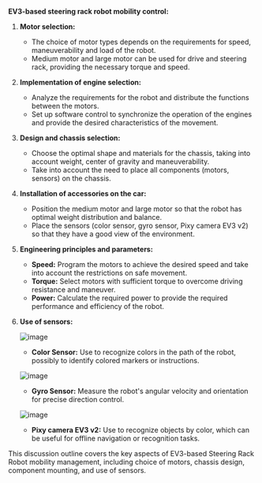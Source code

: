 
**EV3-based steering rack robot mobility control:**

1. **Motor selection:**
    - The choice of motor types depends on the requirements for speed, maneuverability and load of the robot.
    - Medium motor and large motor can be used for drive and steering rack, providing the necessary torque and speed.

2. **Implementation of engine selection:**
    - Analyze the requirements for the robot and distribute the functions between the motors.
    - Set up software control to synchronize the operation of the engines and provide the desired characteristics of the movement.

3. **Design and chassis selection:**
    - Choose the optimal shape and materials for the chassis, taking into account weight, center of gravity and maneuverability.
    - Take into account the need to place all components (motors, sensors) on the chassis.

4. **Installation of accessories on the car:**
    - Position the medium motor and large motor so that the robot has optimal weight distribution and balance.
    - Place the sensors (color sensor, gyro sensor, Pixy camera EV3 v2) so that they have a good view of the environment.

5. **Engineering principles and parameters:**
    - **Speed:** Program the motors to achieve the desired speed and take into account the restrictions on safe movement.
    - **Torque:** Select motors with sufficient torque to overcome driving resistance and maneuver.
    - **Power:** Calculate the required power to provide the required performance and efficiency of the robot.

6. **Use of sensors:**
   
   ![image](https://github.com/adst0rm/wro2023-fe-Zhabailar/assets/113520087/db666685-732b-4637-83c1-f3ba7c3ab51a)

    - **Color Sensor:** Use to recognize colors in the path of the robot, possibly to identify colored markers or instructions.
  
   ![image](https://github.com/adst0rm/wro2023-fe-Zhabailar/assets/113520087/db50c6ad-dbb3-42c6-9c08-98d76d3376f8)

    - **Gyro Sensor:** Measure the robot's angular velocity and orientation for precise direction control.
  
   ![image](https://github.com/adst0rm/wro2023-fe-Zhabailar/assets/113520087/dc13c69e-6c18-40aa-9932-89d672d24c73)


    - **Pixy camera EV3 v2:** Use to recognize objects by color, which can be useful for offline navigation or recognition tasks.

This discussion outline covers the key aspects of EV3-based Steering Rack Robot mobility management, including choice of motors, chassis design, component mounting, and use of sensors.
